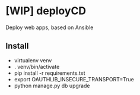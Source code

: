 # [WIP] deployCD
Deploy web apps, based on Ansible

## Install

* virtualenv venv
* . venv/bin/activate
* pip install -r requirements.txt
* export OAUTHLIB_INSECURE_TRANSPORT=True
* python manage.py db upgrade
